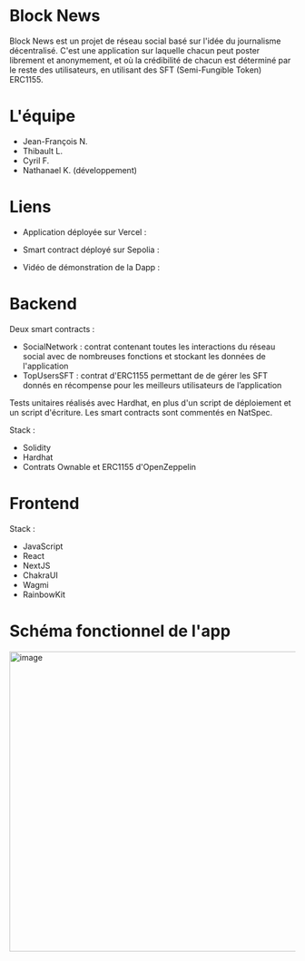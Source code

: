 # Block News

Block News est un projet de réseau social basé sur l'idée du journalisme décentralisé. C'est une application sur laquelle chacun peut poster librement et anonymement, et où la crédibilité de chacun est déterminé par le reste des utilisateurs, en utilisant des SFT (Semi-Fungible Token) ERC1155.

# L'équipe

- Jean-François N.
- Thibault L.
- Cyril F.
- Nathanael K. (développement)

# Liens

- Application déployée sur Vercel :

- Smart contract déployé sur Sepolia :

- Vidéo de démonstration de la Dapp :

# Backend

Deux smart contracts :
- SocialNetwork : contrat contenant toutes les interactions du réseau social avec de nombreuses fonctions et stockant les données de l'application
- TopUsersSFT : contrat d'ERC1155 permettant de de gérer les SFT donnés en récompense pour les meilleurs utilisateurs de l’application

Tests unitaires réalisés avec Hardhat, en plus d'un script de déploiement et un script d'écriture. Les smart contracts sont commentés en NatSpec.

Stack :
- Solidity
- Hardhat
- Contrats Ownable et ERC1155 d'OpenZeppelin

# Frontend

Stack :
- JavaScript
- React
- NextJS
- ChakraUI
- Wagmi
- RainbowKit

# Schéma fonctionnel de l'app
<img width="529" alt="image" src="https://github.com/FunafutiTV/Alyra-Projet-Final/assets/113341799/5b61481b-2620-43e6-be4d-90ed4a525c68">

